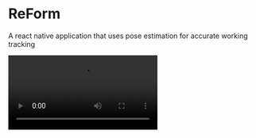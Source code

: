 # ReForm
A react native application that uses pose estimation for accurate working tracking

<video src="[LINK](https://github.com/user-attachments/assets/a5963c98-d539-4c85-90f6-7a3e3ea4c696)" controls="controls" style="max-width: 730px;">
</video>





